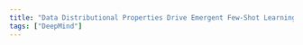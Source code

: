 ```yaml
---
title: "Data Distributional Properties Drive Emergent Few-Shot Learning in Transformers"
tags: ["DeepMind"]
---
```

